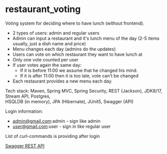 # restaurant_voting

Voting system for deciding where to have lunch (without frontend).

* 2 types of users: admin and regular users
* Admin can input a restaurant and it's lunch menu of the day (2-5 items usually, just a dish name and price)
* Menu changes each day (admins do the updates)
* Users can vote on which restaurant they want to have lunch at
* Only one vote counted per user
* If user votes again the same day:
  - If it is before 11:00 we assume that he changed his mind.
  - If it is after 11:00 then it is too late, vote can't be changed
* Each restaurant provides a new menu each day.

Tech stack: Maven, Spring MVC, Spring Security, REST (Jackson), JDK8/17, Stream API, Postgres, <br>
HSQLDB (in memory), JPA (Hibernate), JUnit5, Swagger (API)

Login information:
* admin@gmail.com:admin - sign like admin
* user@gmail.com:user - sign in like regular user

List of curl-commands is providing after login

[Swagger REST API](http://localhost:8080/restaurant_voting/swagger-ui.html)
